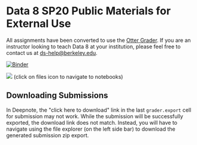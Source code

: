 # Data 8 SP20 Public Materials for External Use

All assignments have been converted to use the [Otter Grader](https://otter-grader.readthedocs.io/). If you are an instructor looking to teach Data 8 at your institution, please feel free to contact us at [ds-help@berkeley.edu](mailto:ds-help@berkeley.edu).


[![Binder](https://mybinder.org/badge_logo.svg)](https://mybinder.org/v2/gh/data-8/materials-sp20-external/HEAD)

[<img src="https://deepnote.com/buttons/launch-in-deepnote-white.svg">](https://deepnote.com/launch?url=https%3A%2F%2Fgithub.com%2Fdata-8%2Fmaterials-sp20-external)    (click on files icon to navigate to notebooks)

## Downloading Submissions

In Deepnote, the "click here to download" link in the last `grader.export` cell for submission may not work. 
While the submission will be successfully exported, the download link does not match. 
Instead, you will have to navigate using the file explorer (on the left side bar) to download the generated submission zip export.
